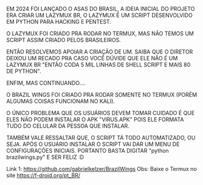 


EM 2024 FOI LANÇADO O ASAS DO BRASIL, A IDEIA INICIAL DO PROJETO ERA CRIAR UM LAZYMUX BR, O LAZYMUX É UM SCRIPT DESENVOLVIDO EM PYTHON PARA HACKING E PENTEST.



O LAZYMUX FOI CRIADO PRA RODAR NO TERMUX, MAS NÃO TEMOS UM SCRIPT ASSIM CRIADO PELOS BRASILEIROS.



ENTÃO RESOLVEMOS APOIAR A CRIAÇÃO DE UM. SAIBA QUE O DIRETOR DEIXOU UM RECADO PRA CASO VOCÊ DÚVIDE QUE ELE NÃO É UM LAZYMUX BR "ENTÃO CODA 5 MIL LINHAS DE SHELL SCRIPT E MAIS 80 DE PYTHON".



ENFIM, MAS CONTINUANDO....



O BRAZIL WINGS FOI CRIADO PRA RODAR SOMENTE NO TERMUX (PORÉM ALGUMAS COISAS FUNCIONAM NO KALI).



O ÚNICO PROBLEMA QUE OS USUÁRIOS DEVEM TOMAR CUIDADO É QUE ELES NÃO PODEM INSTALAR O APK "VIRUS.APK" POIS ELE FORMATA TUDO DO CELULAR DA PESSOA QUE INSTALAR.



TAMBÉM VALE RESSALTAR QUE, O SCRIPT TÁ TODO AUTOMATIZADO, OU SEJA. APÓS O USUÁRIO INSTALAR O SCRIPT VAI DAR UM MENU DE CONFIGURAÇÕES INICIAIS. PORTANTO BASTA DIGITAR "python brazilwings.py" E SER FELIZ :D

Link 1:
https://github.com/gabrielkelzer/BrazilWings
Obs: Baixe o Termux no site https://f-droid.org/pt_BR/
